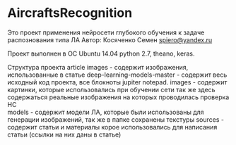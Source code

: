 # AircraftsRecognition

Это проект применения нейросети глубокого обучения к задаче распознования типа ЛА
Автор: Косяченко Семен spiero@yandex.ru

Проект выполнен в ОС Ubuntu 14.04
python 2.7, theano, keras.

Структура проекта
article images - содержит изображения, использованные в статье
deep-learning-models-master - содержит весь исходный код проекта, все блокноты jupiter notepad.
images - содержит картинки, которые использовались при обучении сети
  так же здесь содержаться реальные изображения на которых проводилась проверка НС  
models - содержит модели ЛА, которые были использованы для генерации изображений, так же в папке сохранены текстуры
sources - содержит статьи и материалы корое использовались для написания статьи (ссылки на них даны в статье)

